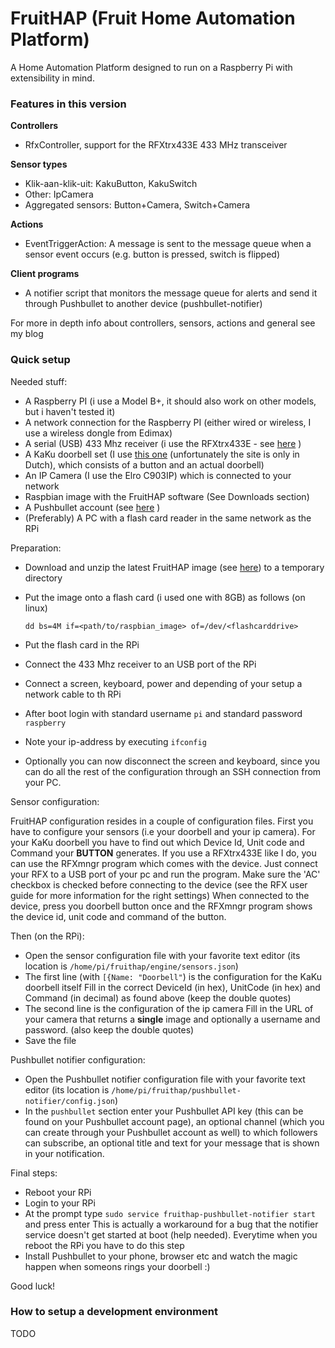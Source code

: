# FruitHAP (Fruit Home Automation Platform) #

A Home Automation Platform designed to run on a Raspberry Pi with extensibility in mind.

### Features in this version ###

**Controllers**

* RfxController, support for the RFXtrx433E 433 MHz transceiver

**Sensor types**

* Klik-aan-klik-uit: KakuButton, KakuSwitch
* Other: IpCamera
* Aggregated sensors: Button+Camera, Switch+Camera

**Actions**

* EventTriggerAction: A message is sent to the message queue when a sensor event occurs (e.g. button is pressed, switch is flipped)

**Client programs**

* A notifier script that monitors the message queue for alerts and send it through Pushbullet to another device (pushbullet-notifier)

For more in depth info about controllers, sensors, actions and general see my blog

### Quick setup ###

Needed stuff:

* A Raspberry PI (i use a Model B+, it should also work on other models, but i haven't tested it) 
* A network connection for the Raspberry PI (either wired or wireless, I use a wireless dongle from Edimax)
* A serial (USB) 433 Mhz receiver (i use the RFXtrx433E - see [here](http://www.rfxcom.com) )
* A KaKu doorbell set (I use [this one](http://www.klikaanklikuit.nl/shop/nl/producten-1/draadloze-deurbellen/draadloze-deurbel-acdb-7000ac-1/) (unfortunately the site is only in Dutch), which consists of a button and an actual doorbell)
* An IP Camera (I use the Elro C903IP) which is connected to your network
* Raspbian image with the FruitHAP software (See Downloads section)
* A Pushbullet account (see [here](https://www.pushbullet.com/) )
* (Preferably) A PC with a flash card reader in the same network as the RPi

Preparation:

* Download and unzip the latest FruitHAP image (see [here](http://joosten-industries.nl/files/fruithap_images/)) to a temporary directory
* Put the image onto a flash card (i used one with 8GB) as follows (on linux)

  `dd bs=4M if=<path/to/raspbian_image> of=/dev/<flashcarddrive>`
  
* Put the flash card in the RPi
* Connect the 433 Mhz receiver to an USB port of the RPi
* Connect a screen, keyboard, power and depending of your setup a network cable to th RPi
* After boot login with standard username `pi` and standard password `raspberry`
* Note your ip-address by executing `ifconfig`
* Optionally you can now disconnect the screen and keyboard, since you can do all the rest of the configuration through an SSH connection from your PC.

Sensor configuration:

FruitHAP configuration resides in a couple of configuration files. 
First you have to configure your sensors (i.e your doorbell and your ip camera).
For your KaKu doorbell you have to find out which Device Id, Unit code and Command your **BUTTON** generates. If you use a RFXtrx433E like I do, you can use the RFXmngr program which comes with the device.
Just connect your RFX to a USB port of your pc and run the program. Make sure the 'AC' checkbox is checked before connecting to the device (see the RFX user guide for more information for the right settings)
When connected to the device, press you doorbell button once and the RFXmngr program shows the device id, unit code and command of the button.

Then (on the RPi):

* Open the sensor configuration file with your favorite text editor (its location is `/home/pi/fruithap/engine/sensors.json`)
* The first line (with `[{Name: "Doorbell"`) is the configuration for the KaKu doorbell itself
  Fill in the correct DeviceId (in hex), UnitCode (in hex) and Command (in decimal) as found above (keep the double quotes)
* The second line is the configuration of the ip camera
  Fill in the URL of your camera that returns a **single** image and optionally a username and password. (also keep the double quotes)
* Save the file

Pushbullet notifier configuration:

* Open the Pushbullet notifier configuration file with your favorite text editor (its location is `/home/pi/fruithap/pushbullet-notifier/config.json`)
* In the `pushbullet` section enter your Pushbullet API key (this can be found on your Pushbullet account page), an optional channel (which you can create through your Pushbullet account as well) to which followers can subscribe, 
  an optional title and text for your message that is shown in your notification.

Final steps:

* Reboot your RPi
* Login to your RPi
* At the prompt type `sudo service fruithap-pushbullet-notifier start` and press enter
  This is actually a workaround for a bug that the notifier service doesn't get started at boot (help needed). Everytime when you reboot the RPi you have to do this step
* Install Pushbullet to your phone, browser etc and watch the magic happen when someons rings your doorbell :)

Good luck!
  

















### How to setup a development environment ###

TODO